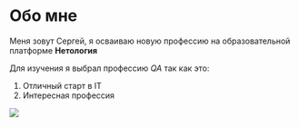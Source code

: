 # Обо мне
Меня зовут Сергей, я осваиваю новую профессию на образовательной платформе **Нетология**

Для изучения я выбрал профессию *QA* так как это:
1. Отличный старт в IT
2. Интересная профессия

![](https://9gag.com/gag/aWqeQ74?ref=android.s)